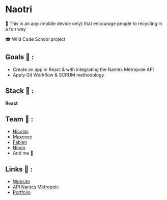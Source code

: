 # Naotri

<p>🌱 This is an app (mobile device only) that encourage people to recycling in a fun way</p>
<p>🎓 Wild Code School project</p>

## Goals 🎯 :
* Create an app in React & with integrating the Nantes Métropole API
* Apply Git Workflow & SCRUM methodology

## Stack 💎 :
**React**

## Team 💪 :
* [Nicolas](https://github.com/n-germain-work)
* [Maxence](https://github.com/Maxencergn)
* [Fabien](https://github.com/FabienBataille)
* [Ninon](https://github.com/NinonMaraval)
* And me 👩

## Links 🔗 :
* [Website](https://wcsnaotri.netlify.app/)
* [API Nantes Métropole](https://data.nantesmetropole.fr/pages/home/)
* [Portfolio](https://clemence-pirault.vercel.app/portfolio/naotri)
